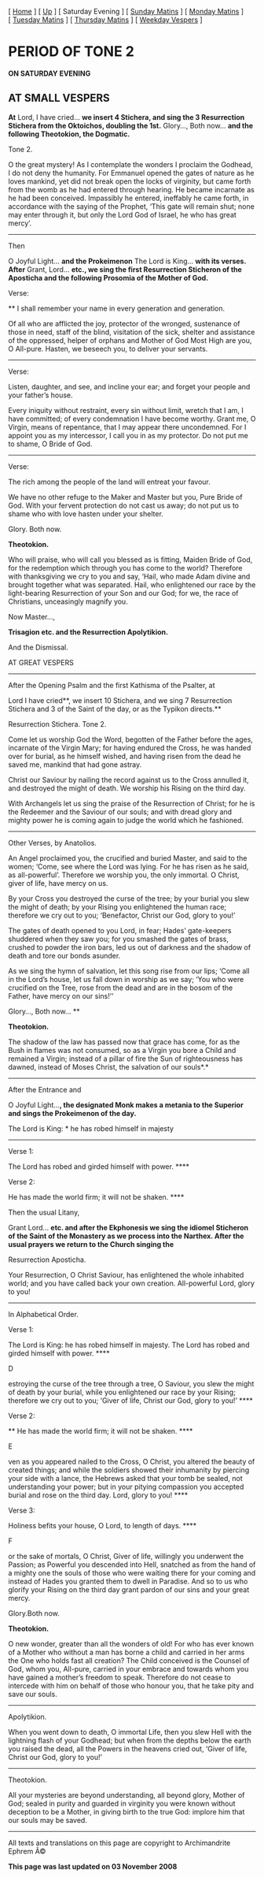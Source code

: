 \[ [Home](index.md) \] \[ [Up](tone2.md) \] \[ Saturday Evening \] \[ [Sunday Matins](sun2mc.md) \] \[ [Monday Matins](monday_matins1.md) \] \[ [Tuesday Matins](tuesday_matins.md) \] \[ [Thursday Matins](thursday_matins1.md) \] \[ [Weekday Vespers](weekday_vespers1.md) \]

PERIOD OF TONE 2
================

**ON SATURDAY EVENING**

AT SMALL VESPERS
----------------

**At** Lord, I have cried… **we insert 4 Stichera, and sing the 3 Resurrection Stichera from the Oktoichos, doubling the 1st.** Glory…, Both now… **and the following Theotokion, the Dogmatic.**

Tone 2.

O the great mystery! As I contemplate the wonders I proclaim the Godhead, I do not deny the humanity. For Emmanuel opened the gates of nature as he loves mankind, yet did not break open the locks of virginity, but came forth from the womb as he had entered through hearing. He became incarnate as he had been conceived. Impassibly he entered, ineffably he came forth, in accordance with the saying of the Prophet, ‘This gate will remain shut; none may enter through it, but only the Lord God of Israel, he who has great mercy’.

****

Then

O Joyful Light… **and the Prokeimenon** The Lord is King… **with its verses. After** Grant, Lord… **etc., we sing the first Resurrection Sticheron of the Aposticha and the following Prosomia of the Mother of God.**

Verse:

** I shall remember your name in every generation and generation.

Of all who are afflicted the joy, protector of the wronged, sustenance of those in need, staff of the blind, visitation of the sick, shelter and assistance of the oppressed, helper of orphans and Mother of God Most High are you, O All-pure. Hasten, we beseech you, to deliver your servants.

****

Verse:

Listen, daughter, and see, and incline your ear; and forget your people and your father’s house.

Every iniquity without restraint, every sin without limit, wretch that I am, I have committed; of every condemnation I have become worthy. Grant me, O Virgin, means of repentance, that I may appear there uncondemned. For I appoint you as my intercessor, I call you in as my protector. Do not put me to shame, O Bride of God.

****

Verse:

The rich among the people of the land will entreat your favour.

We have no other refuge to the Maker and Master but you, Pure Bride of God. With your fervent protection do not cast us away; do not put us to shame who with love hasten under your shelter.

Glory. Both now.

**Theotokion.**

Who will praise, who will call you blessed as is fitting, Maiden Bride of God, for the redemption which through you has come to the world? Therefore with thanksgiving we cry to you and say, ‘Hail, who made Adam divine and brought together what was separated. Hail, who enlightened our race by the light-bearing Resurrection of your Son and our God; for we, the race of Christians, unceasingly magnify you.

Now Master…,

**Trisagion etc. and the Resurrection Apolytikion.**

And the Dismissal.

AT GREAT VESPERS

****

After the Opening Psalm and the first Kathisma of the Psalter, at

Lord I have cried**, we insert 10 Stichera, and we sing 7 Resurrection Stichera and 3 of the Saint of the day, or as the Typikon directs.**

Resurrection Stichera. Tone 2.

Come let us worship God the Word, begotten of the Father before the ages, incarnate of the Virgin Mary; for having endured the Cross, he was handed over for burial, as he himself wished, and having risen from the dead he saved me, mankind that had gone astray.

Christ our Saviour by nailing the record against us to the Cross annulled it, and destroyed the might of death. We worship his Rising on the third day.

With Archangels let us sing the praise of the Resurrection of Christ; for he is the Redeemer and the Saviour of our souls; and with dread glory and mighty power he is coming again to judge the world which he fashioned.

****

Other Verses, by Anatolios.

An Angel proclaimed you, the crucified and buried Master, and said to the women; ‘Come, see where the Lord was lying. For he has risen as he said, as all-powerful’. Therefore we worship you, the only immortal. O Christ, giver of life, have mercy on us.

By your Cross you destroyed the curse of the tree; by your burial you slew the might of death; by your Rising you enlightened the human race; therefore we cry out to you; ‘Benefactor, Christ our God, glory to you!’

The gates of death opened to you Lord, in fear; Hades’ gate-keepers shuddered when they saw you; for you smashed the gates of brass, crushed to powder the iron bars, led us out of darkness and the shadow of death and tore our bonds asunder.

As we sing the hymn of salvation, let this song rise from our lips; ‘Come all in the Lord’s house, let us fall down in worship as we say; ‘You who were crucified on the Tree, rose from the dead and are in the bosom of the Father, have mercy on our sins!’’

Glory…, Both now… **

**Theotokion.**

The shadow of the law has passed now that grace has come, for as the Bush in flames was not consumed, so as a Virgin you bore a Child and remained a Virgin; instead of a pillar of fire the Sun of righteousness has dawned, instead of Moses Christ, the salvation of our souls*.*

****

After the Entrance and

O Joyful Light…**, the designated Monk makes a metania to the Superior and sings the Prokeimenon of the day.**

The Lord is King: \* he has robed himself in majesty

****

Verse 1:

The Lord has robed and girded himself with power. ****

Verse 2:

He has made the world firm; it will not be shaken. ****

Then the usual Litany,

Grant Lord… **etc. and after the Ekphonesis we sing the idiomel Sticheron of the Saint of the Monastery as we process into the Narthex. After the usual prayers we return to the Church singing the**

Resurrection Aposticha.

Your Resurrection, O Christ Saviour, has enlightened the whole inhabited world; and you have called back your own creation. All-powerful Lord, glory to you!

****

In Alphabetical Order.

Verse 1:

The Lord is King: he has robed himself in majesty. The Lord has robed and girded himself with power. ****

D

estroying the curse of the tree through a tree, O Saviour, you slew the might of death by your burial, while you enlightened our race by your Rising; therefore we cry out to you; ‘Giver of life, Christ our God, glory to you!’ ****

Verse 2:

** He has made the world firm; it will not be shaken. ****

E

ven as you appeared nailed to the Cross, O Christ, you altered the beauty of created things; and while the soldiers showed their inhumanity by piercing your side with a lance, the Hebrews asked that your tomb be sealed, not understanding your power; but in your pitying compassion you accepted burial and rose on the third day. Lord, glory to you! ****

Verse 3:

Holiness befits your house, O Lord, to length of days. ****

F

or the sake of mortals, O Christ, Giver of life, willingly you underwent the Passion; as Powerful you descended into Hell, snatched as from the hand of a mighty one the souls of those who were waiting there for your coming and instead of Hades you granted them to dwell in Paradise. And so to us who glorify your Rising on the third day grant pardon of our sins and your great mercy.

Glory.Both now.

**Theotokion.**

O new wonder, greater than all the wonders of old! For who has ever known of a Mother who without a man has borne a child and carried in her arms the One who holds fast all creation? The Child conceived is the Counsel of God, whom you, All-pure, carried in your embrace and towards whom you have gained a mother’s freedom to speak. Therefore do not cease to intercede with him on behalf of those who honour you, that he take pity and save our souls.

****

Apolytikion.

When you went down to death, O immortal Life, then you slew Hell with the lightning flash of your Godhead; but when from the depths below the earth you raised the dead, all the Powers in the heavens cried out, ‘Giver of life, Christ our God, glory to you!’

****

Theotokion.

All your mysteries are beyond understanding, all beyond glory, Mother of God; sealed in purity and guarded in virginity you were known without deception to be a Mother, in giving birth to the true God: implore him that our souls may be saved.

------------------------------------------------------------------------

All texts and translations on this page are copyright to
Archimandrite Ephrem Â©

**This page was last updated on 03 November 2008**
